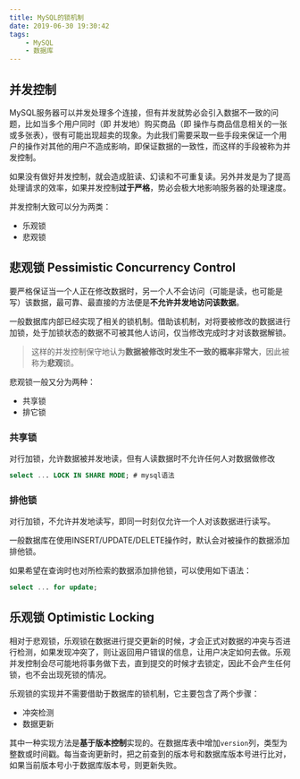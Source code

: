 ```yaml
---
title: MySQL的锁机制
date: 2019-06-30 19:30:42
tags:
    - MySQL
    - 数据库
---
```


## 并发控制

MySQL服务器可以并发处理多个连接，但有并发就势必会引入数据不一致的问题，比如当多个用户同时（即 并发地）购买商品（即 操作与商品信息相关的一张或多张表），很有可能出现超卖的现象。为此我们需要采取一些手段来保证一个用户的操作对其他的用户不造成影响，即保证数据的一致性，而这样的手段被称为并发控制。

如果没有做好并发控制，就会造成脏读、幻读和不可重复读。另外并发是为了提高处理请求的效率，如果并发控制**过于严格**，势必会极大地影响服务器的处理速度。

并发控制大致可以分为两类：

- 乐观锁
- 悲观锁



## 悲观锁 Pessimistic Concurrency Control

要严格保证当一个人正在修改数据时，另一个人不会访问（可能是读，也可能是写）该数据，最可靠、最直接的方法便是**不允许并发地访问该数据**。

一般数据库内部已经实现了相关的锁机制。借助该机制，对将要被修改的数据进行加锁，处于加锁状态的数据不可被其他人访问，仅当修改完成时才对该数据解锁。

> 这样的并发控制保守地认为**数据被修改时发生不一致的概率非常大**，因此被称为**悲观**锁。

悲观锁一般又分为两种：

- 共享锁
- 排它锁

### 共享锁

对行加锁，允许数据被并发地读，但有人读数据时不允许任何人对数据做修改

```sql
select ... LOCK IN SHARE MODE; # mysql语法
```



### 排他锁

对行加锁，不允许并发地读写，即同一时刻仅允许一个人对该数据进行读写。

一般数据库在使用INSERT/UPDATE/DELETE操作时，默认会对被操作的数据添加排他锁。

如果希望在查询时也对所检索的数据添加排他锁，可以使用如下语法：

```sql
select ... for update;
```



## 乐观锁 Optimistic Locking

相对于悲观锁，乐观锁在数据进行提交更新的时候，才会正式对数据的冲突与否进行检测，如果发现冲突了，则让返回用户错误的信息，让用户决定如何去做。乐观并发控制会尽可能地将事务做下去，直到提交的时候才去锁定，因此不会产生任何锁，也不会出现死锁的情况。

乐观锁的实现并不需要借助于数据库的锁机制，它主要包含了两个步骤：

- 冲突检测
- 数据更新

其中一种实现方法是**基于版本控制**实现的。在数据库表中增加`version`列，类型为整数或时间戳。每当查询更新时，把之前查到的版本号和数据库版本号进行比对，如果当前版本号小于数据库版本号，则更新失败。